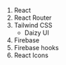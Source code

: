 1. React
2. React Router
3. Tailwind CSS
   - Daizy UI
4. Firebase
5. Firebase hooks
6. React Icons
